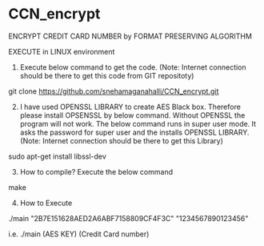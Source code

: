 # CCN_encrypt
ENCRYPT CREDIT CARD NUMBER by FORMAT PRESERVING ALGORITHM


EXECUTE in LINUX environment
1) Execute below command to get the code. (Note: Internet connection should be there to get this code from GIT repositoty)

  git clone https://github.com/snehamaganahalli/CCN_encrypt.git

2) I have used OPENSSL LIBRARY to create AES Black box. Therefore please install OPSENSSL by below command. Without OPENSSL the program will not work.
   The below command runs in super user mode. It asks the password for super user and the installs OPENSSL LIBRARY.
   (Note: Internet connection should be there to get this Library)

sudo apt-get install libssl-dev

3) How to compile? Execute the below command

make

4) How to Execute

./main "2B7E151628AED2A6ABF7158809CF4F3C" "1234567890123456"

i.e. ./main (AES KEY) (Credit Card number)
